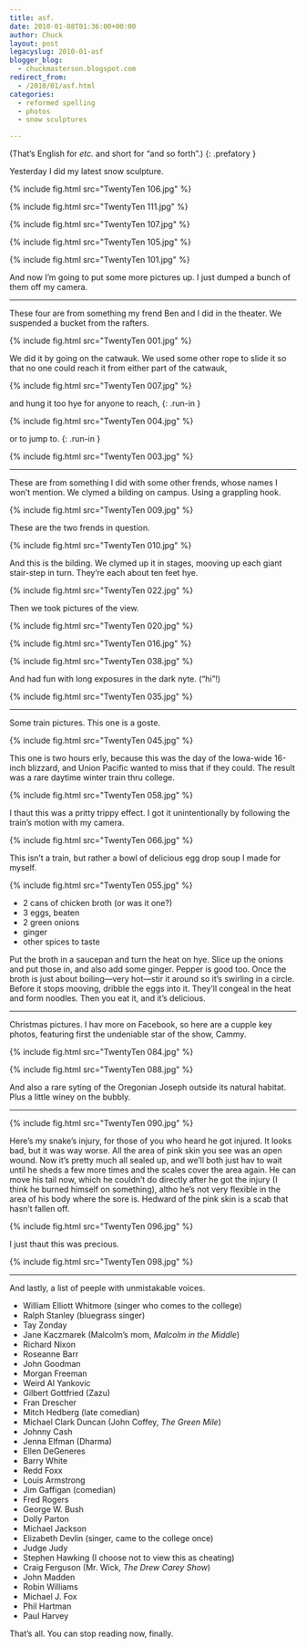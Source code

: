 ```yaml
---
title: asf.
date: 2010-01-08T01:36:00+00:00
author: Chuck
layout: post
legacyslug: 2010-01-asf
blogger_blog:
  - chuckmasterson.blogspot.com
redirect_from:
  - /2010/01/asf.html
categories:
  - reformed spelling
  - photos
  - snow sculptures

---
```

(That’s English for _etc._ and short for “and so forth”.) 
{: .prefatory }

Yesterday I did my latest snow sculpture.

{% include fig.html src="TwentyTen 106.jpg" %}

{% include fig.html src="TwentyTen 111.jpg" %}

{% include fig.html src="TwentyTen 107.jpg" %}

{% include fig.html src="TwentyTen 105.jpg" %}

{% include fig.html src="TwentyTen 101.jpg" %} 

And now I’m going to put some more pictures up. I just dumped a bunch of
them off my camera.

* * * 

These four are from something my frend Ben and I did in the theater. We
suspended a bucket from the rafters.  

{% include fig.html src="TwentyTen 001.jpg" %} 

We did it by going on the catwauk. We used some other rope to slide it so that
no one could reach it from either part of the catwauk,

{% include fig.html src="TwentyTen 007.jpg" %}

and hung it too hye for anyone to reach,
{: .run-in }

{% include fig.html src="TwentyTen 004.jpg" %}

or to jump to.
{: .run-in }

{% include fig.html src="TwentyTen 003.jpg" %}

* * *

These are from something I did with some other frends, whose names I
won’t mention. We clymed a bilding on campus. Using a grappling hook.

{% include fig.html src="TwentyTen 009.jpg" %}

These are the two frends in question.

{% include fig.html src="TwentyTen 010.jpg" %}

And this is the bilding. We clymed up it in stages, mooving up each giant
stair-step in turn. They’re each about ten feet hye.  

{% include fig.html src="TwentyTen 022.jpg" %}

Then we took pictures of the view.  

{% include fig.html src="TwentyTen 020.jpg" %}

{% include fig.html src="TwentyTen 016.jpg" %}

{% include fig.html src="TwentyTen 038.jpg" %}

And had fun with long exposures in the dark nyte. (“hi”!) 

{% include fig.html src="TwentyTen 035.jpg" %} 

* * * 

Some train pictures. This one is a goste.

{% include fig.html src="TwentyTen 045.jpg" %}

This one is
two hours erly, because this was the day of the Iowa-wide 16-inch blizzard, and
Union Pacific wanted to miss that if they could. The result was a rare daytime
winter train thru college.

{% include fig.html src="TwentyTen 058.jpg" %}

I thaut this
was a pritty trippy effect. I got it unintentionally by following the
train’s motion with my camera.

{% include fig.html src="TwentyTen 066.jpg" %}

This isn’t a train, but rather a bowl of delicious egg drop soup I made
for myself.

{% include fig.html src="TwentyTen 055.jpg" %}

- 2 cans of chicken broth (or was it one?) 
- 3 eggs, beaten 
- 2 green onions 
- ginger 
- other spices to taste 

Put the broth in a saucepan and turn the heat on hye. Slice up the onions
and put those in, and also add some ginger. Pepper is good too. Once the broth
is just about boiling—very hot—stir it around so it’s swirling in a
circle. Before it stops mooving, dribble the eggs into it. They’ll
congeal in the heat and form noodles. Then you eat it, and it’s
delicious.  

* * *

Christmas pictures. I hav more on Facebook, so here are a cupple key
photos, featuring first the undeniable star of the show, Cammy.  

{% include fig.html src="TwentyTen 084.jpg" %}

{% include fig.html src="TwentyTen 088.jpg" %}

And also a rare syting of the Oregonian Joseph outside its natural habitat.
Plus a little winey on the bubbly.  

* * *

{% include fig.html src="TwentyTen 090.jpg" %} 

Here’s my snake’s injury, for those of you who heard he got
injured. It looks bad, but it was way worse. All the area of pink skin you see
was an open wound. Now it’s pretty much all sealed up, and we’ll
both just hav to wait until he sheds a few more times and the scales cover the
area again. He can move his tail now, which he couldn’t do directly after
he got the injury (I think he burned himself on something), altho he’s
not very flexible in the area of his body where the sore is. Hedward of the
pink skin is a scab that hasn’t fallen off.

{% include fig.html src="TwentyTen 096.jpg" %}

I just thaut this was precious.

{% include fig.html src="TwentyTen 098.jpg" %}

* * *

And lastly, a list of peeple with unmistakable voices.  

- William Elliott Whitmore (singer who comes to the college) 
- Ralph Stanley (bluegrass singer) 
- Tay Zonday 
- Jane Kaczmarek (Malcolm’s mom, *Malcolm in the Middle*)
- Richard Nixon 
- Roseanne Barr 
- John Goodman 
- Morgan Freeman 
- Weird Al Yankovic 
- Gilbert Gottfried (Zazu) 
- Fran Drescher 
- Mitch Hedberg (late comedian) 
- Michael Clark Duncan (John Coffey, *The Green Mile*) 
- Johnny Cash 
- Jenna Elfman (Dharma) 
- Ellen DeGeneres 
- Barry White 
- Redd Foxx 
- Louis Armstrong 
- Jim Gaffigan (comedian) 
- Fred Rogers 
- George W. Bush 
- Dolly Parton 
- Michael Jackson 
- Elizabeth Devlin (singer, came to the college once) 
- Judge Judy 
- Stephen Hawking (I choose not to view this as cheating) 
- Craig Ferguson (Mr. Wick, *The Drew Carey Show*) 
- John Madden 
- Robin Williams 
- Michael J. Fox 
- Phil Hartman 
- Paul Harvey

That’s all. You can stop reading now, finally.   
